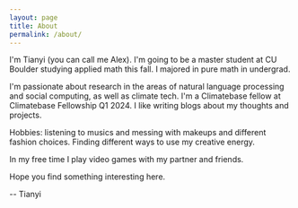 ```yaml
---
layout: page
title: About
permalink: /about/
---
```


I'm Tianyi (you can call me Alex). I'm going to be a master student at CU Boulder studying applied math this fall. I majored in pure math in undergrad.

I'm passionate about research in the areas of natural language processing and social computing, as well as climate tech. I'm a Climatebase fellow at Climatebase Fellowship Q1 2024. I like writing blogs about my thoughts and projects.

Hobbies: listening to musics and messing with makeups and different fashion choices. Finding different ways to use my creative energy.

In my free time I play video games with my partner and friends.

Hope you find something interesting here.

-- Tianyi

